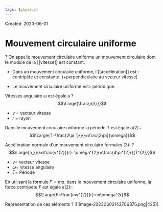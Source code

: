 ```yaml
---
tags: [physics] 
---
```

Created: 2023-06-01

# Mouvement circulaire uniforme
?
On appelle mouvement circulaire uniforme un mouvement circulaire dont le module de la [[vitesse]] est constant.
<!--SR:!2024-01-13,72,150-->

- Dans un mouvement circulaire uniforme, l'[[accélération]] est:: centripète et constante. (+perpendiculaire au vecteur vitesse)
<!--SR:!2024-03-09,172,250-->
- Le mouvement circulaire uniforme est:: périodique.
<!--SR:!2023-11-26,8,130-->

Vitesses angulaire $\omega$ est égale a
?
$$\Large{\frac{v}{r}}$$
- $v$ = vecteur vitesse
- $r$ = rayon
<!--SR:!2023-12-07,116,250-->

Dans le mouvement circulaire uniforme la période $T$ est égale a(2)::$$\Large{T=\frac{2\pi r}{v}=\frac{2\pi}{\omega}}$$
<!--SR:!2023-12-10,68,190-->

Accélération normale d'un mouvement circulaire formules (3):
?
$$\Large{a_{n}=\frac{v^{2}}{r}=\omega^{2}r=\frac{4\pi^{2}r}{T^{2}}}$$
- $v=$ vecteur vitesse
- $\omega=$ vitesse angulaire
- $T=$ Période
<!--SR:!2023-11-29,43,190-->

En utilisant la formule $F=ma$, dans le mouvement circulaire uniforme, la force centripète $F$ est égale a(2)::$$\Large{F=\frac{mv^{2}}{r}=m\omega^2r}$$
<!--SR:!2023-12-24,125,250-->

Représentation de ces éléments
?
![[image-20230603143706376.png|425]]
<!--SR:!2024-05-27,212,244-->

